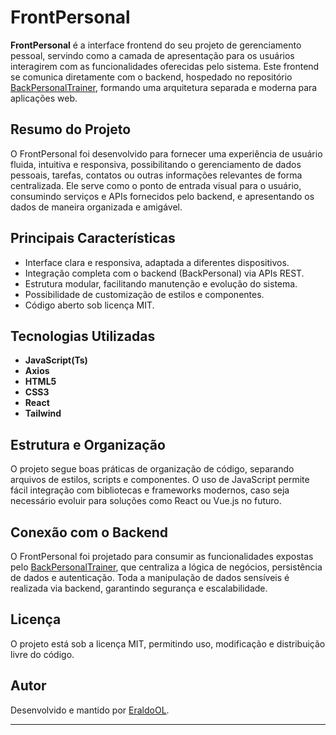
# FrontPersonal

**FrontPersonal** é a interface frontend do seu projeto de gerenciamento pessoal, servindo como a camada de apresentação para os usuários interagirem com as funcionalidades oferecidas pelo sistema. Este frontend se comunica diretamente com o backend, hospedado no repositório [BackPersonalTrainer](https://github.com/EraldoOL/BackPersonalTrainer), formando uma arquitetura separada e moderna para aplicações web.

## Resumo do Projeto

O FrontPersonal foi desenvolvido para fornecer uma experiência de usuário fluida, intuitiva e responsiva, possibilitando o gerenciamento de dados pessoais, tarefas, contatos ou outras informações relevantes de forma centralizada. Ele serve como o ponto de entrada visual para o usuário, consumindo serviços e APIs fornecidos pelo backend, e apresentando os dados de maneira organizada e amigável.

## Principais Características

- Interface clara e responsiva, adaptada a diferentes dispositivos.
- Integração completa com o backend (BackPersonal) via APIs REST.
- Estrutura modular, facilitando manutenção e evolução do sistema.
- Possibilidade de customização de estilos e componentes.
- Código aberto sob licença MIT.

## Tecnologias Utilizadas

- **JavaScript(Ts)**
- **Axios**
- **HTML5**
- **CSS3**
- **React**
- **Tailwind**

## Estrutura e Organização

O projeto segue boas práticas de organização de código, separando arquivos de estilos, scripts e componentes. O uso de JavaScript permite fácil integração com bibliotecas e frameworks modernos, caso seja necessário evoluir para soluções como React ou Vue.js no futuro.

## Conexão com o Backend

O FrontPersonal foi projetado para consumir as funcionalidades expostas pelo [BackPersonalTrainer](https://github.com/EraldoOL/BackPersonalTrainer), que centraliza a lógica de negócios, persistência de dados e autenticação. Toda a manipulação de dados sensíveis é realizada via backend, garantindo segurança e escalabilidade.

## Licença

O projeto está sob a licença MIT, permitindo uso, modificação e distribuição livre do código.

## Autor

Desenvolvido e mantido por [EraldoOL](https://github.com/EraldoOL).

---
